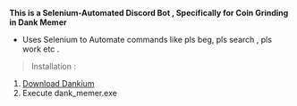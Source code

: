 **This is a Selenium-Automated Discord Bot , Specifically for Coin Grinding in Dank Memer**
* Uses Selenium to Automate commands like pls beg, pls search , pls work etc .

>Installation :
1. [Download Dankium](https://downgit.github.io/#/home?url=https://github.com/Vishard-006/Dankium/tree/main/output/dank_memer)
2. Execute dank_memer.exe







